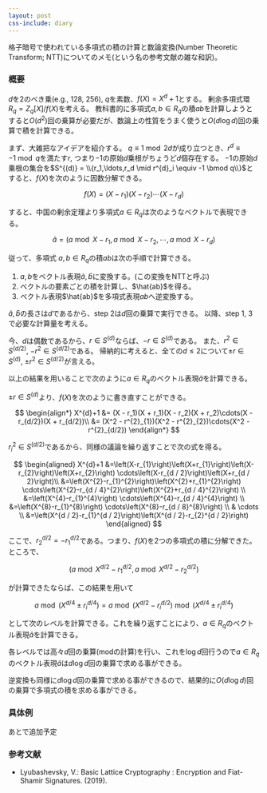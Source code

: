 ```yaml
---
layout: post
css-include: diary
---
```


格子暗号で使われている多項式の積の計算と数論変換(Number Theoretic Transform; NTT)についてのメモ(という名の参考文献の雑な和訳)。

### 概要

$d$を2のべき乗(e.g., 128, 256), $q$を素数、$f(X) = X^d+1$とする。
剰余多項式環$R_q = Z_q[X]/f(X)$を考える。
教科書的に多項式$a, b \in R_q$の積$ab$を計算しようとすると$O(d^{2})$回の乗算が必要だが、数論上の性質をうまく使うと$O(d\log d)$回の乗算で積を計算できる。

まず、大雑把なアイデアを紹介する。
$q \equiv 1 \bmod 2d$が成り立つとき、$r^{d} \equiv -1 \bmod q$を満たす$r$, つまり$-1$の原始$d$乗根がちょうど$d$個存在する。
$-1$の原始$d$乗根の集合を$S^{(d)} = \\{r_1,\ldots,r_d \mid r^{d}_i \equiv -1 \bmod q\\}$とすると、$f(X)$を次のように因数分解できる。

$$
f(X) = (X - r_1)(X - r_2)\cdots(X - r_d)
$$

すると、中国の剰余定理より多項式$a \in R_q$は次のようなベクトルで表現できる。

$$
\hat{a} = (a \bmod X- r_1, a \bmod X - r_2, \cdots, a \bmod X - r_d)
$$

従って、多項式 $a, b \in R_q$の積$ab$は次の手順で計算できる。

1. $a, b$をベクトル表現$\hat{a}, \hat{b}$に変換する。(この変換をNTTと呼ぶ)
2. ベクトルの要素ごとの積を計算し、$\hat{ab}$を得る。
3. ベクトル表現$\hat{ab}$を多項式表現$ab$へ逆変換する。

$\hat{a}, \hat{b}$の長さは$d$であるから、step 2は$d$回の乗算で実行できる。
以降、step 1, 3で必要な計算量を考える。

今、$d$は偶数であるから、$r \in S^{(d)}$ならば、$-r \in S^{(d)}$である。
また、$r^{2} \in S^{(d/2)}$, $-r^{2} \in S^{(d/2)}$である。
帰納的に考えると、全ての$d \leq 2$について$\pm r \in S^{(d)}$, $\pm r^{2} \in S^{(d/2)}$が言える。

以上の結果を用いることで次のように$a \in R_q$のベクトル表現$\hat{a}$を計算できる。

$\pm r \in S^{(d)}$より、$f(X)$を次のように書き直すことができる。

$$
\begin{align*}
X^{d}+1 &= (X - r_1)(X + r_1)(X - r_2)(X + r_2)\cdots(X - r_{d/2})(X + r_{d/2})\\
&= (X^2 - r^{2}_{1})(X^2 - r^{2}_{2})\cdots(X^2 - r^{2}_{d/2})
\end{align*}
$$

$r^{2}_{i} \in S^{(d/2)}$であるから、同様の議論を繰り返すことで次の式を得る。

$$
\begin{aligned}
X^{d}+1 &=\left(X-r_{1}\right)\left(X+r_{1}\right)\left(X-r_{2}\right)\left(X+r_{2}\right) \cdots\left(X-r_{d / 2}\right)\left(X+r_{d / 2}\right)\\
&=\left(X^{2}-r_{1}^{2}\right)\left(X^{2}+r_{1}^{2}\right) \cdots\left(X^{2}-r_{d / 4}^{2}\right)\left(X^{2}+r_{d / 4}^{2}\right) \\
&=\left(X^{4}-r_{1}^{4}\right) \cdots\left(X^{4}-r_{d / 4}^{4}\right) \\
&=\left(X^{8}-r_{1}^{8}\right) \cdots\left(X^{8}-r_{d / 8}^{8}\right) \\
& \cdots \\
&=\left(X^{d / 2}-r_{1}^{d / 2}\right)\left(X^{d / 2}-r_{2}^{d / 2}\right)
\end{aligned}
$$

ここで、$r^{d/2}_{2} = -r^{d/2}_{1}$である。つまり、$f(X)$を2つの多項式の積に分解できた。ところで、

$$
(a \bmod X^{d / 2}-r_{1}^{d / 2}, a \bmod X^{d / 2}-r_{2}^{d / 2})
$$

が計算できたならば、この結果を用いて

$$
a \bmod (X^{d / 4} \pm r_{i}^{d / 4}) = a \bmod (X^{d / 2}-r_{i}^{d / 2}) \bmod (X^{d / 4} \pm r_{i}^{d / 4})
$$

として次のレベルを計算できる。これを繰り返すことにより、$a \in R_q$のベクトル表現$\hat{a}$を計算できる。

各レベルでは高々$d$回の乗算(modの計算)を行い、これを$\log d$回行うので$a \in R_q$のベクトル表現$\hat{a}$は$d\log d$回の乗算で求める事ができる。

逆変換も同様に$d\log d$回の乗算で求める事ができるので、結果的に$O(d\log d)$回の乗算で多項式の積を求める事ができる。

### 具体例

あとで追加予定


### 参考文献

+ Lyubashevsky, V.: Basic Lattice Cryptography : Encryption and Fiat-Shamir Signatures. (2019).